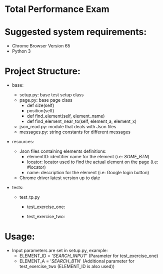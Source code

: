 Total Performance Exam
======================

Suggested system requirements:
=============================
- Chrome Browser Version 65
- Python 3

Project Structure:
=================

- base:
	- setup.py: base test setup class
	- page.py: base page class
	    - def size(self)
	    - position(self)
	    - def find_element(self, element_name)
	    - def find_element_near_to(self, element_a, element_x)
	- json_read.py: module that deals with Json files
	- messages.py: string constants for different messages

- resources:
    - Json files containing elements definitions:
        - elementID: identifier name for the element (i.e: _SOME_BTN_)
        - locator: locator used to find the actual element on the page (i.e: #locator)
        - name: description for the element (i.e: Google login button)
    - Chrome driver latest version up to date

- tests:
    - test_tp.py
        - test_exercise_one:

        - test_exercise_two:

Usage:
=====

- Input parameters are set in setup.py, example:
    - ELEMENT_ID = '_SEARCH_INPUT_' (Parameter for test_exercise_one)
    - ELEMENT_A = '_SEARCH_BTN_' (Additional parameter for test_exercise_two (ELEMENT_ID is also used))